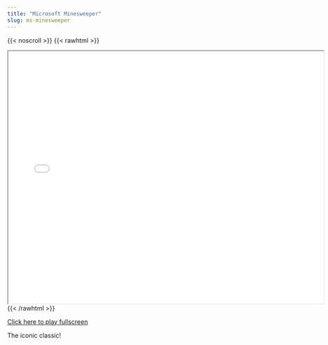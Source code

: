 ```yaml
---
title: "Microsoft Minesweeper"
slug: ms-minesweeper
---
```


{{< noscroll >}}
{{< rawhtml >}}
<iframe width="720" height="576" name="iframe" src="/cjs-garchive/ms-minesweeper/index.html"></iframe>
{{< /rawhtml >}}

[Click here to play fullscreen](/cjs-garchive/ms-minesweeper)

The iconic classic!
